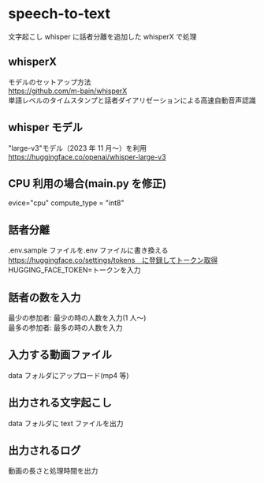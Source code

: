 # speech-to-text

文字起こし whisper に話者分離を追加した whisperX で処理

## whisperX

モデルのセットアップ方法<br>
https://github.com/m-bain/whisperX<br>
単語レベルのタイムスタンプと話者ダイアリゼーションによる高速自動音声認識<br>

## whisper モデル

"large-v3"モデル（2023 年 11 月～）を利用
https://huggingface.co/openai/whisper-large-v3

## CPU 利用の場合(main.py を修正)

evice="cpu"
compute_type = "int8"

## 話者分離

.env.sample ファイルを.env ファイルに書き換える
https://huggingface.co/settings/tokens　に登録してトークン取得
HUGGING_FACE_TOKEN=トークンを入力

## 話者の数を入力

最少の参加者: 最少の時の人数を入力(1 人～)<br>
最多の参加者: 最多の時の人数を入力<br>

## 入力する動画ファイル

data フォルダにアップロード(mp4 等)<br>

## 出力される文字起こし

data フォルダに text ファイルを出力<br>

## 出力されるログ

動画の長さと処理時間を出力<br>
